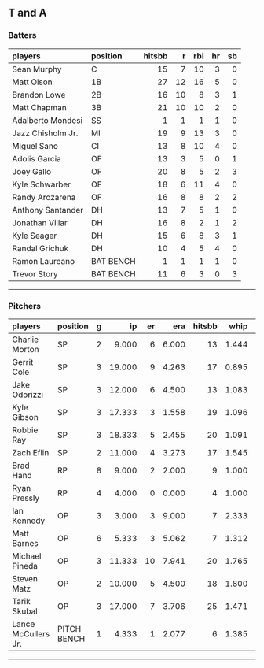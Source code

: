 ## T and A

### Batters

 
|players           |position  | hitsbb|  r| rbi| hr| sb| 
|:-----------------|:---------|------:|--:|---:|--:|--:| 
|Sean Murphy       |C         |     15|  7|  10|  3|  0| 
|Matt Olson        |1B        |     27| 12|  16|  5|  0| 
|Brandon Lowe      |2B        |     16| 10|   8|  3|  1| 
|Matt Chapman      |3B        |     21| 10|  10|  2|  0| 
|Adalberto Mondesi |SS        |      1|  1|   1|  1|  0| 
|Jazz Chisholm Jr. |MI        |     19|  9|  13|  3|  0| 
|Miguel Sano       |CI        |     13|  8|  10|  4|  0| 
|Adolis Garcia     |OF        |     13|  3|   5|  0|  1| 
|Joey Gallo        |OF        |     20|  8|   5|  2|  3| 
|Kyle Schwarber    |OF        |     18|  6|  11|  4|  0| 
|Randy Arozarena   |OF        |     16|  8|   8|  2|  2| 
|Anthony Santander |DH        |     13|  7|   5|  1|  0| 
|Jonathan Villar   |DH        |     16|  8|   2|  1|  2| 
|Kyle Seager       |DH        |     15|  6|   8|  3|  1| 
|Randal Grichuk    |DH        |     10|  4|   5|  4|  0| 
|Ramon Laureano    |BAT BENCH |      1|  1|   1|  1|  0| 
|Trevor Story      |BAT BENCH |     11|  6|   3|  0|  3| 


* * *

### Pitchers

 
|players             |position    |  g|     ip| er|   era| hitsbb|  whip| so|  w| sv| 
|:-------------------|:-----------|--:|------:|--:|-----:|------:|-----:|--:|--:|--:| 
|Charlie Morton      |SP          |  2|  9.000|  6| 6.000|     13| 1.444|  8|  1|  0| 
|Gerrit Cole         |SP          |  3| 19.000|  9| 4.263|     17| 0.895| 20|  2|  0| 
|Jake Odorizzi       |SP          |  3| 12.000|  6| 4.500|     13| 1.083| 11|  1|  0| 
|Kyle Gibson         |SP          |  3| 17.333|  3| 1.558|     19| 1.096| 13|  1|  0| 
|Robbie Ray          |SP          |  3| 18.333|  5| 2.455|     20| 1.091| 32|  2|  0| 
|Zach Eflin          |SP          |  2| 11.000|  4| 3.273|     17| 1.545|  9|  0|  0| 
|Brad Hand           |RP          |  8|  9.000|  2| 2.000|      9| 1.000|  8|  1|  5| 
|Ryan Pressly        |RP          |  4|  4.000|  0| 0.000|      4| 1.000|  5|  1|  3| 
|Ian Kennedy         |OP          |  3|  3.000|  3| 9.000|      7| 2.333|  3|  0|  1| 
|Matt Barnes         |OP          |  6|  5.333|  3| 5.062|      7| 1.312| 11|  2|  3| 
|Michael Pineda      |OP          |  3| 11.333| 10| 7.941|     20| 1.765|  4|  0|  0| 
|Steven Matz         |OP          |  2| 10.000|  5| 4.500|     18| 1.800| 11|  1|  0| 
|Tarik Skubal        |OP          |  3| 17.000|  7| 3.706|     25| 1.471| 24|  2|  0| 
|Lance McCullers Jr. |PITCH BENCH |  1|  4.333|  1| 2.077|      6| 1.385|  3|  0|  0| 


* * *


